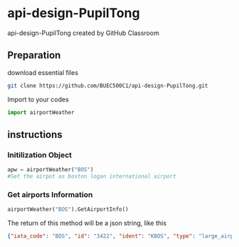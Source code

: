 # api-design-PupilTong
api-design-PupilTong created by GitHub Classroom

## Preparation
download essential files
```bash
git clone https://github.com/BUEC500C1/api-design-PupilTong.git
```
Import to your codes
```python
import airportWeather
```
## instructions
### Initilization Object
```python
apw = airportWeather("BOS")
#Set the airpot as boston logan international airport
```

### Get airports Information
```python
airportWeather("BOS").GetAirportInfo()
```
The return of this method will be a json string, like this
```json
{"iata_code": "BOS", "id": "3422", "ident": "KBOS", "type": "large_airport", "name": "General Edward Lawrence Logan International Airport", "locate": {"latitude_deg": "42.36429977", "longitude_deg": "-71.00520325", "elevation_ft": "20", "continent": "NA", "iso_country": "US", "iso_region": "US-MA", "municipality": "Boston"}, "scheduled_service": "yes", "gps_code": "KBOS", "local_code": "BOS", "internet_info": {"home_link": "http://www.massport.com/logan/", "wikipedia_link": "https://en.wikipedia.org/wiki/Logan_International_Airport", "keywords": ["General", "Edward", "Lawrence", "Logan", "International", "Airport"]}}
```
